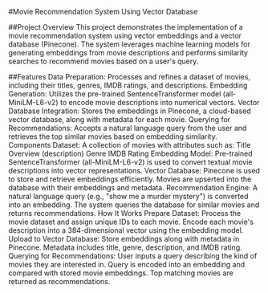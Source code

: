 #Movie Recommendation System Using Vector Database

##Project Overview
This project demonstrates the implementation of a movie recommendation system using vector embeddings and a vector database (Pinecone). The system leverages machine learning models for generating embeddings from movie descriptions and performs similarity searches to recommend movies based on a user's query.

##Features
Data Preparation: Processes and refines a dataset of movies, including their titles, genres, IMDB ratings, and descriptions.
Embedding Generation: Utilizes the pre-trained SentenceTransformer model (all-MiniLM-L6-v2) to encode movie descriptions into numerical vectors.
Vector Database Integration: Stores the embeddings in Pinecone, a cloud-based vector database, along with metadata for each movie.
Querying for Recommendations: Accepts a natural language query from the user and retrieves the top similar movies based on embedding similarity.
Components
Dataset: A collection of movies with attributes such as:
Title
Overview (description)
Genre
IMDB Rating
Embedding Model:
Pre-trained SentenceTransformer (all-MiniLM-L6-v2) is used to convert textual movie descriptions into vector representations.
Vector Database:
Pinecone is used to store and retrieve embeddings efficiently.
Movies are upserted into the database with their embeddings and metadata.
Recommendation Engine:
A natural language query (e.g., "show me a murder mystery") is converted into an embedding.
The system queries the database for similar movies and returns recommendations.
How It Works
Prepare Dataset:
Process the movie dataset and assign unique IDs to each movie.
Encode each movie's description into a 384-dimensional vector using the embedding model.
Upload to Vector Database:
Store embeddings along with metadata in Pinecone.
Metadata includes title, genre, description, and IMDB rating.
Querying for Recommendations:
User inputs a query describing the kind of movies they are interested in.
Query is encoded into an embedding and compared with stored movie embeddings.
Top matching movies are returned as recommendations.
